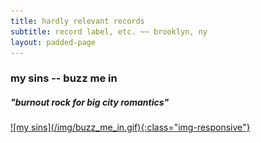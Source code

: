 ```yaml
---
title: hardly relevant records 
subtitle: record label, etc. ~~ brooklyn, ny
layout: padded-page
---
```

### my sins -- buzz me in 
##### "burnout rock for big city romantics"
<a href="https://mysins.bandcamp.com">
![my sins](/img/buzz_me_in.gif){:class="img-responsive"}
</a>
